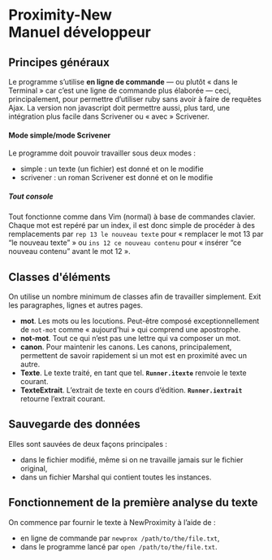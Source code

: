 # Proximity-New<br>Manuel développeur



## Principes généraux

Le programme s’utilise **en ligne de commande** — ou plutôt « dans le Terminal » car c’est une ligne de commande plus élaborée — ceci, principalement, pour permettre d’utiliser ruby sans avoir à faire de requêtes Ajax. La version non javascript doit permettre aussi, plus tard, une intégration plus facile dans Scrivener ou « avec » Scrivener.

#### Mode simple/mode Scrivener

Le programme doit pouvoir travailler sous deux modes :

* simple : un texte (un fichier) est donné et on le modifie
* scrivener : un roman Scrivener est donné et on le modifie

##### Tout console

Tout fonctionne comme dans Vim (normal) à base de commandes clavier. Chaque mot est repéré par un index, il est donc simple de procéder à des remplacements par `rep 13 le nouveau texte` pour « remplacer le mot 13 par “le nouveau texte” » ou `ins 12 ce nouveau contenu` pour « insérer “ce nouveau contenu” avant le mot 12 ».



## Classes d'éléments

On utilise un nombre minimum de classes afin de travailler simplement. Exit les paragraphes, lignes et autres pages.

* **mot**. Les mots ou les locutions. Peut-être composé exceptionnellement de `not-mot` comme « aujourd'hui » qui comprend une apostrophe.
* **not-mot**. Tout ce qui n’est pas une lettre qui va composer un mot.
* **canon**. Pour maintenir les canons. Les canons, principalement, permettent de savoir rapidement si un mot est en proximité avec un autre.
* **Texte**. Le texte traité, en tant que tel. **`Runner.itexte`** renvoie le texte courant.
* **TexteExtrait**. L’extrait de texte en cours d’édition. **`Runner.iextrait`** retourne l’extrait courant.



## Sauvegarde des données

Elles sont sauvées de deux façons principales :

* dans le fichier modifié, même si on ne travaille jamais sur le fichier original,
* dans un fichier Marshal qui contient toutes les instances.



## Fonctionnement de la première analyse du texte

On commence par fournir le texte à NewProximity à l’aide de :

* en ligne de commande par `newprox /path/to/the/file.txt`,
* dans le programme lancé par `open /path/to/the/file.txt`.
